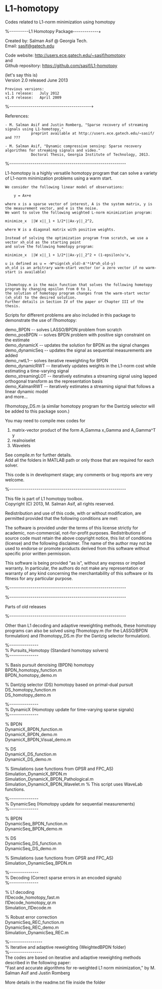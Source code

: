 L1-homotopy
===========

Codes related to L1-norm minimization using homotopy

%----------L1 Homotopy Package-------------+

Created by: Salman Asif @ Georgia Tech.  
Email: sasif@gatech.edu  

  
Code website: http://users.ece.gatech.edu/~sasif/homotopy  
and  
Github repository: https://github.com/sasif/L1-homotopy  
  
  (let's say this is)  
  	Version 2.0 released June 2013  
  	
	Previous versions:   
  	v1.1 release:	July 2012
  	v1.0 release: 	April 2009
	
%------------------------------------------+

References: 

	- M. Salman Asif and Justin Romberg, "Sparse recovery of streaming signals using L1-homotopy,"   
	  			preprint available at http://users.ece.gatech.edu/~sasif/ and ???  

	- M. Salman Asif, "Dynamic compressive sensing: Sparse recovery algorithms for streaming signals and video." 
	 			Doctoral Thesis, Georgia Institute of Technology, 2013. 

%------------------------------------------------------------

L1-homotopy is a highly versatile homotopy program that can solve a variety of L1-norm minimization problems using a warm start.   

	We consider the following linear model of observations: 
		
		y = Ax+e
		
	where x is a sparse vector of interest, A is the system matrix, y is the measurement vector, and e is the noise.   
	We want to solve the following weighted L-norm minimization program:  
	
	minimize_x  ||W x||_1 + 1/2*||Ax-y||_2^2,  
	
	where W is a diagonal matrix with positive weights.
	
	Instead of solving the optimization program from scratch, we use a vector xh_old as the starting point   
	and solve the following homotopy program:  
	
	minimize_x  ||W x||_1 + 1/2*||Ax-y||_2^2 + (1-epsilon)u'x,  

	u is defined as u = -W*sign(xh_old)-A'*(A*xh_old-y)   
	xh_old is an arbitrary warm-start vector (or a zero vector if no warm-start is available)  

	
	l1homotopy.m is the main function that solves the following homotopy program by changing epsilon from 0 to 1, 
	the solution of homotopy program changes from the warm-start vector (xh_old) to the desired solution. 
	Further details in Section IV of the paper or Chapter III of the thesis.  


Scripts for different problems are also included in this package to demonstrate the use of l1homotopy:   
 
demo_BPDN -- solves LASSO/BPDN problem from scratch  
demo_posBPDN -- solves BPDN problem with positive sign constraint on the estimate  
demo_dynamicX -- updates the solution for BPDN as the signal changes  
demo_dynamicSeq -- updates the signal as sequential measurements are added  
demo_rwtL1-- solves iterative reweighting for BPDN  
demo_dynamicRWT -- iteratively updates weights in the L1-norm cost while estimating a time-varying signal  
demo_streamingLOT -- iteratively estimates a streaming signal using lapped orthogonal transform as the representation basis  
demo_KalmanRWT -- iteratively estimates a streaming signal that follows a linear dynamic model  
and more...   

l1homotopy_DS.m (a similar homotopy program for the Dantzig selector will be added to this package soon.)  


You may need to compile mex codes for  
1. matrix-vector product of the form A_Gamma x_Gamma and A_Gamma^T y  
2. realnoiselet  
3. Wavelets
  
See compile.m for further details.   
Add all the folders in MATLAB path or only those that are required for each solver.   

This code is in development stage; any comments or bug reports are very welcome.  

%------------------------------------------------------------  

This file is part of L1 homotopy toolbox.  
Copyright (C) 2013, M. Salman Asif, all rights reserved.  

Redistribution and use of this code, with or without modification, are permitted provided that the following conditions are met:  

The software is provided under the terms of this license strictly for academic, non-commercial, not-for-profit purposes. Redistributions of source code must retain the above copyright notice, this list of conditions (license) and the following disclaimer. The name of the author may not be used to endorse or promote products derived from this software without specific prior written permission.   

This software is being provided "as is", without any express or implied warranty. In particular, the authors do not make any representation or warranty of any kind concerning the merchantability of this software or its fitness for any particular purpose.  

%------------------------------------------------------------  



%------------------------------------------------------------

Parts of old releases

%------------------------------------------------------------


Other than L1 decoding and adaptive reweighting methods, these homotopy programs can also be solved using l1homotopy.m (for the LASSO/BPDN formulation) and l1homotopy_DS.m (for the Dantzig selector formulation).


%---------------  
% Pursuits_Homotopy (Standard homotopy solvers)  
%---------------  

% Basis pursuit denoising (BPDN) homotopy  
BPDN_homotopy_function.m  
BPDN_homotopy_demo.m  

% Dantzig selector (DS) homotopy based on primal-dual pursuit  
DS_homotopy_function.m  
DS_homotopy_demo.m  
 
%---------------  
% DynamicX (Homotopy update for time-varying sparse signals)  
%---------------  

% BPDN  
DynamicX_BPDN_function.m  
DynamicX_BPDN_demo.m  
DynamicX_BPDN_Visual_demo.m  

% DS  
DynamicX_DS_function.m  
DynamicX_DS_demo.m  

% Simulations (use functions from GPSR and FPC_AS)  
Simulation_DynamicX_BPDN.m  
Simulation_DynamicX_BPDN_Pathological.m  
Simulation_DynamicX_BPDN_Wavelet.m % This script uses WaveLab functions.  

%---------------  
% DynamicSeq (Homotopy update for sequential measurements)  
%---------------  

% BPDN   
DynamicSeq_BPDN_function.m  
DynamicSeq_BPDN_demo.m  

% DS  
DynamicSeq_DS_function.m  
DynamicSeq_DS_demo.m  
 
% Simulations (use functions from GPSR and FPC_AS)  
Simulation_DynamicSeq_BPDN.m  
 
%---------------  
% Decoding (Correct sparse errors in an encoded signals)  
%---------------  

% L1 decoding  
l1Decode_homotopy_fast.m  
l1Decode_homotopy_qr.m  
Simulation_l1Decode.m   

% Robust error correction  
DynamicSeq_REC_function.m  
DynamicSeq_REC_demo.m  
Simulation_DynamicSeq_REC.m  
  

%-----------------  
% Iterative and adaptive reweighting (WeightedBPDN folder)  
%-----------------  
The codes are based on iterative and adaptive reweighting methods described in the following paper:  
"Fast and accurate algorithms for re-weighted L1 norm minimization," by M. Salman Asif and Justin Romberg  
  
More details in the readme.txt file inside the folder  
